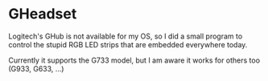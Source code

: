 # GHeadset
Logitech's GHub is not available for my OS, so I did a small program to control the stupid RGB LED strips that are embedded everywhere today.

Currently it supports the G733 model, but I am aware it works for others too (G933, G633, ...)
